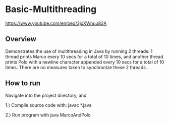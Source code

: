 # Basic-Multithreading

https://www.youtube.com/embed/3jxXWnuu82A

## Overview
Demonstrates the use of multithreading in Java by running 2 threads: 1 thread prints Marco every 10 secs for a total of 10 times, and another thread prints Polo with a newline character appended every 10 secs for a total of 10 times. There are no measures taken to synchronize these 2 threads.

## How to run

Navigate into the project directory, and 

1.) Compile source code with: javac *.java 

2.) Run program with java MarcoAndPolo



